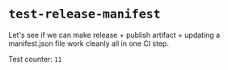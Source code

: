 # `test-release-manifest`

Let's see if we can make release + publish artifact + updating a manifest.json file work cleanly all in one CI step.

Test counter: `11`
